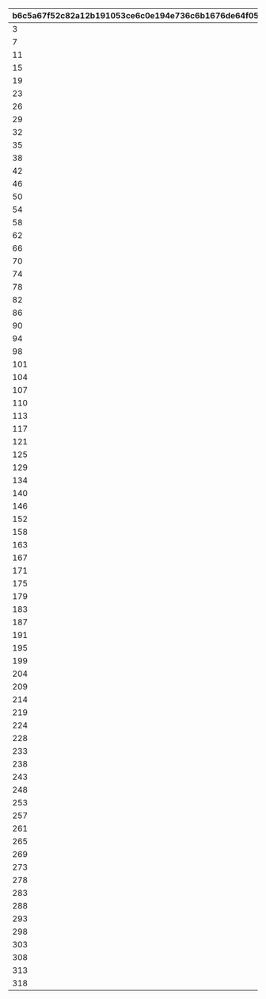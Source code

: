 |b6c5a67f52c82a12b191053ce6c0e194e736c6b1676de64f05abf69380f6ac37|2456d61289ada0679385033b5f864573614581c31a8523a9cdc529beac33085b|521de68982f91a15b557dde1435b0cbfc9bb4adc653e8dfdb16937597b87753d|5ad505e4dbf13cef362e3d025de3ec389a74e0edabb2f124a670abbdaca2e8cf|997162e0d759a98b4929e8035ef0b2454634b279d2ca44568723377c2786ae25|6d2e268b8db65a8fc8554f41103b8ef8e374f399873fee48340d317e1f91b209|90ccc44bc5cd975c74d3b1fb827c8451a57c6e80ac72db25360b14f29ee3cca3|23746fbbd6b63f6e9a19683c63c9969f4623c16061d167efbc34b936602d8e37|675a2d60a9a8ed441f43969d47e770bc98240fc69be3fe5c252e3a02176f712b|
| --- | --- | --- | --- | --- | --- | --- | --- | --- |
|3|1|101|0|2|4|0|0|0|
|7|5|102|0|6|8|0|0|0|
|11|9|103|0|10|12|0|0|0|
|15|13|104|0|14|16|0|0|0|
|19|17|105|0|18|20|0|0|0|
|23|21|106|0|22|0|0|0|0|
|26|24|107|0|25|0|0|0|0|
|29|27|108|0|28|0|0|0|0|
|32|30|109|0|31|0|0|0|0|
|35|33|110|0|34|0|0|0|0|
|38|36|111|39|37|0|0|0|0|
|42|40|112|43|41|0|0|0|0|
|46|44|113|47|45|0|0|0|0|
|50|48|114|51|49|0|0|0|0|
|54|52|115|55|53|0|0|0|0|
|58|56|201|0|57|59|0|0|0|
|62|60|202|0|61|63|0|0|0|
|66|64|203|0|65|67|0|0|0|
|70|68|204|0|69|71|0|0|0|
|74|72|205|0|73|75|0|0|0|
|78|76|206|79|77|0|0|0|0|
|82|80|207|83|81|0|0|0|0|
|86|84|208|87|85|0|0|0|0|
|90|88|209|91|89|0|0|0|0|
|94|92|210|95|93|0|0|0|0|
|98|96|211|321|97|322|0|0|0|
|101|99|212|323|100|324|0|0|0|
|104|102|213|325|103|326|0|0|0|
|107|105|214|327|106|328|0|0|0|
|110|108|215|329|109|330|0|0|0|
|113|111|301|114|112|0|0|0|0|
|117|115|302|118|116|0|0|0|0|
|121|119|303|122|120|0|0|0|0|
|125|123|304|126|124|0|0|0|0|
|129|127|305|130|128|0|0|0|0|
|134|131|306|0|132|135|136|0|133|
|140|137|307|0|138|141|142|0|139|
|146|143|308|0|144|147|148|0|145|
|152|149|309|0|150|153|154|0|151|
|158|155|310|0|156|159|160|0|157|
|163|161|311|0|162|164|0|0|0|
|167|165|312|0|166|168|0|0|0|
|171|169|313|0|170|172|0|0|0|
|175|173|314|0|174|176|0|0|0|
|179|177|315|0|178|180|0|0|0|
|183|181|401|0|182|184|0|0|0|
|187|185|402|0|186|188|0|0|0|
|191|189|403|0|190|192|0|0|0|
|195|193|404|0|194|196|0|0|0|
|199|197|405|0|198|200|0|0|0|
|204|201|406|0|202|205|0|0|203|
|209|206|407|0|207|210|0|0|208|
|214|211|408|0|212|215|0|0|213|
|219|216|409|0|217|220|0|0|218|
|224|221|410|0|222|225|0|0|223|
|228|226|411|229|227|230|0|0|0|
|233|231|412|234|232|235|0|0|0|
|238|236|413|239|237|240|0|0|0|
|243|241|414|244|242|245|0|0|0|
|248|246|415|249|247|250|0|0|0|
|253|251|501|254|252|0|0|0|0|
|257|255|502|258|256|0|0|0|0|
|261|259|503|262|260|0|0|0|0|
|265|263|504|266|264|0|0|0|0|
|269|267|505|270|268|0|0|0|0|
|273|271|506|274|272|275|0|0|0|
|278|276|507|279|277|280|0|0|0|
|283|281|508|284|282|285|0|0|0|
|288|286|509|289|287|290|0|0|0|
|293|291|510|294|292|295|0|0|0|
|298|296|511|299|297|0|0|300|0|
|303|301|512|304|302|0|0|305|0|
|308|306|513|309|307|0|0|310|0|
|313|311|514|314|312|0|0|315|0|
|318|316|515|319|317|0|0|320|0|